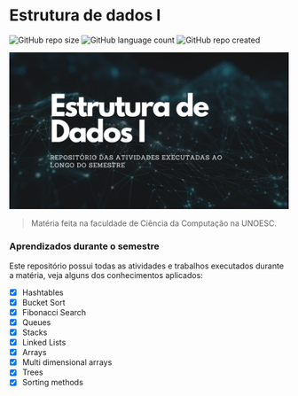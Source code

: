 # Estrutura de dados I

![GitHub repo size](https://img.shields.io/github/repo-size/samueldelorenzi/EstruturaDadosI?style=for-the-badge)
![GitHub language count](https://img.shields.io/github/languages/count/samueldelorenzi/EstruturaDadosI?style=for-the-badge)
![GitHub repo created](https://img.shields.io/github/created-at/samueldelorenzi/EstruturaDadosI?style=for-the-badge&color=blue)

<img src="imagem.png" alt="Estrutura de Dados I">

> Matéria feita na faculdade de Ciência da Computação na UNOESC.

### Aprendizados durante o semestre

Este repositório possui todas as atividades e trabalhos executados durante a matéria, veja alguns dos conhecimentos aplicados:

- [x] Hashtables
- [x] Bucket Sort
- [x] Fibonacci Search
- [x] Queues
- [x] Stacks
- [x] Linked Lists
- [x] Arrays
- [x] Multi dimensional arrays
- [x] Trees
- [x] Sorting methods
